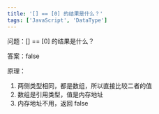 ```yaml
---
title: '[] == [0] 的结果是什么？'
tags: ['JavaScript', 'DataType']
---
```


问题：[] == [0] 的结果是什么？

答案：false

原理：

1. 两侧类型相同，都是数组，所以直接比较二者的值
2. 数组是引用类型，值是内存地址
3. 内存地址不用，返回 false